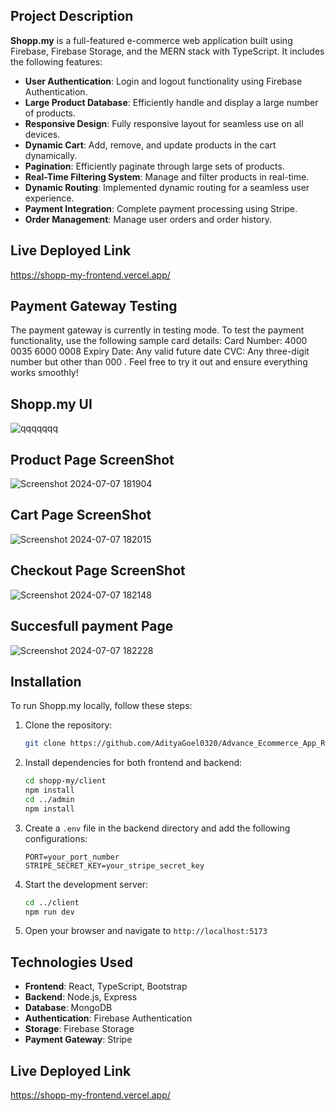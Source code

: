 ## Project Description

**Shopp.my** is a full-featured e-commerce web application built using Firebase, Firebase Storage, and the MERN stack with TypeScript. It includes the following features:

- **User Authentication**: Login and logout functionality using Firebase Authentication.
- **Large Product Database**: Efficiently handle and display a large number of products.
- **Responsive Design**: Fully responsive layout for seamless use on all devices.
- **Dynamic Cart**: Add, remove, and update products in the cart dynamically.
- **Pagination**: Efficiently paginate through large sets of products.
- **Real-Time Filtering System**: Manage and filter products in real-time.
- **Dynamic Routing**: Implemented dynamic routing for a seamless user experience.
- **Payment Integration**: Complete payment processing using Stripe.
- **Order Management**: Manage user orders and order history.

## Live Deployed Link
https://shopp-my-frontend.vercel.app/

## Payment Gateway Testing
The payment gateway is currently in testing mode. To test the payment functionality, use the following sample card details:
Card Number: 4000 0035 6000 0008
Expiry Date: Any valid future date
CVC: Any three-digit number but other than 000 .
Feel free to try it out and ensure everything works smoothly!

## Shopp.my UI
![qqqqqqq](https://github.com/AdityaGoel0320/Advance_Ecommerce_App_Reactjs/assets/112582770/ab97bab1-d0d0-4adc-9290-761ada17d146)


## Product Page ScreenShot
![Screenshot 2024-07-07 181904](https://github.com/AdityaGoel0320/Advance_Ecommerce_App_Reactjs/assets/112582770/680d7759-6dd9-4153-8a75-6ad9b000a2d9)


## Cart Page ScreenShot
![Screenshot 2024-07-07 182015](https://github.com/AdityaGoel0320/Advance_Ecommerce_App_Reactjs/assets/112582770/a5a52a42-bf3d-482c-966f-99594fcf7933)


## Checkout Page ScreenShot
![Screenshot 2024-07-07 182148](https://github.com/AdityaGoel0320/Advance_Ecommerce_App_Reactjs/assets/112582770/366c7c5c-7964-45f0-bb86-041648583492)


## Succesfull payment Page
![Screenshot 2024-07-07 182228](https://github.com/AdityaGoel0320/Advance_Ecommerce_App_Reactjs/assets/112582770/61b6d4f8-56ba-4f56-8f39-f33609a1cec5)


## **Installation**

To run Shopp.my locally, follow these steps:

1. Clone the repository:

   ```bash
   git clone https://github.com/AdityaGoel0320/Advance_Ecommerce_App_Reactjs.git
   ```

2. Install dependencies for both frontend and backend:

   ```bash
   cd shopp-my/client
   npm install
   cd ../admin
   npm install
   ```

3. Create a `.env` file in the backend directory and add the following configurations:

   ```plaintext
   PORT=your_port_number
   STRIPE_SECRET_KEY=your_stripe_secret_key
   ```

4. Start the development server:

   ```bash
   cd ../client
   npm run dev
   ```

5. Open your browser and navigate to `http://localhost:5173`

## **Technologies Used**

- **Frontend**: React, TypeScript, Bootstrap
- **Backend**: Node.js, Express
- **Database**: MongoDB
- **Authentication**: Firebase Authentication
- **Storage**: Firebase Storage
- **Payment Gateway**: Stripe


## Live Deployed Link
https://shopp-my-frontend.vercel.app/
